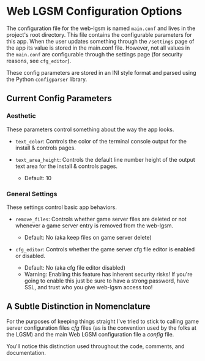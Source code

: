 # Web LGSM Configuration Options

The configuration file for the web-lgsm is named `main.conf` and lives in the
project's root directory. This file contains the configurable parameters for
this app. When the user updates something through the `/settings` page of the
app its value is stored in the main.conf file. However, not all values in the
`main.conf` are configurable through the settings page (for security reasons,
see `cfg_editor`).

These config parameters are stored in an INI style format and parsed using the
Python `configparser` library.

## Current Config Parameters

### Aesthetic

These parameters control something about the way the app looks.

* `text_color`: Controls the color of the terminal console output for the
  install & controls pages.

* `text_area_height`: Controls the default line number height of the output
  text area for the install & controls pages.
  - Default: 10

### General Settings

These settings control basic app behaviors.

* `remove_files`: Controls whether game server files are deleted or not
  whenever a game server entry is removed from the web-lgsm.
  - Default: No (aka keep files on game server delete)

* `cfg_editor`: Controls whether the game server cfg file editor is enabled
  or disabled.
  - Default: No (aka cfg file editor disabled)
  - Warning: Enabling this feature has inherent security risks! If you're going
    to enable this just be sure to have a strong password, have SSL, and trust
    who you give web-lgsm access too!

## A Subtle Distinction in Nomenclature

For the purposes of keeping things straight I've tried to stick to calling game
server configuration files *cfg* files (as is the convention used by the folks
at the LGSM) and the main Web LGSM configuration file a *config* file.

You'll notice this distinction used throughout the code, comments, and
documentation.
